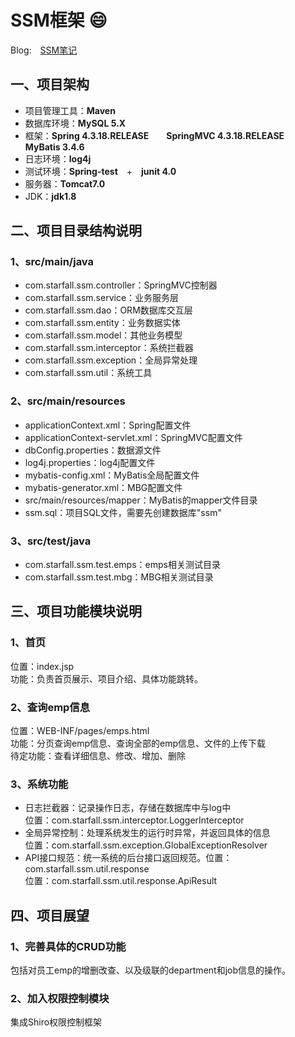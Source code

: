 # SSM框架 :smile:
Blog:&emsp;[SSM笔记](https://blog.csdn.net/shaohe18362202126/article/details/87127653)
## 一、项目架构
+ 项目管理工具：**Maven**  
+ 数据库环境：**MySQL 5.X**  
+ 框架：**Spring 4.3.18.RELEASE**&emsp;&emsp;**SpringMVC 4.3.18.RELEASE**&emsp;&emsp;**MyBatis 3.4.6**  
+ 日志环境：**log4j**
+ 测试环境：**Spring-test**&emsp;+&emsp;**junit 4.0**  
+ 服务器：**Tomcat7.0**
+ JDK：**jdk1.8**

## 二、项目目录结构说明

### 1、src/main/java
+ com.starfall.ssm.controller：SpringMVC控制器
+ com.starfall.ssm.service：业务服务层
+ com.starfall.ssm.dao：ORM数据库交互层
+ com.starfall.ssm.entity：业务数据实体
+ com.starfall.ssm.model：其他业务模型
+ com.starfall.ssm.interceptor：系统拦截器
+ com.starfall.ssm.exception：全局异常处理
+ com.starfall.ssm.util：系统工具

### 2、src/main/resources
+ applicationContext.xml：Spring配置文件
+ applicationContext-servlet.xml：SpringMVC配置文件
+ dbConfig.properties：数据源文件
+ log4j.properties：log4j配置文件
+ mybatis-config.xml：MyBatis全局配置文件
+ mybatis-generator.xml：MBG配置文件
+ src/main/resources/mapper：MyBatis的mapper文件目录
+ ssm.sql：项目SQL文件，需要先创建数据库"ssm"

### 3、src/test/java
+ com.starfall.ssm.test.emps：emps相关测试目录
+ com.starfall.ssm.test.mbg：MBG相关测试目录

## 三、项目功能模块说明
### 1、首页
位置：index.jsp  
功能：负责首页展示、项目介绍、具体功能跳转。

### 2、查询emp信息
位置：WEB-INF/pages/emps.html  
功能：分页查询emp信息、查询全部的emp信息、文件的上传下载  
待定功能：查看详细信息、修改、增加、删除

### 3、系统功能
+ 日志拦截器：记录操作日志，存储在数据库中与log中  
  位置：com.starfall.ssm.interceptor.LoggerInterceptor
+ 全局异常控制：处理系统发生的运行时异常，并返回具体的信息  
  位置：com.starfall.ssm.exception.GlobalExceptionResolver
+ API接口规范：统一系统的后台接口返回规范。位置：com.starfall.ssm.util.response  
  位置：com.starfall.ssm.util.response.ApiResult

## 四、项目展望
### 1、完善具体的CRUD功能
包括对员工emp的增删改查、以及级联的department和job信息的操作。
### 2、加入权限控制模块
集成Shiro权限控制框架